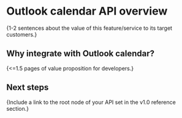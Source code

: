 # Outlook calendar API overview

{1-2 sentences about the value of this feature/service to its target customers.} 

## Why integrate with Outlook calendar?

{<=1.5 pages of value proposition for developers.}

## Next steps

{Include a link to the root node of your API set in the v1.0 reference section.}